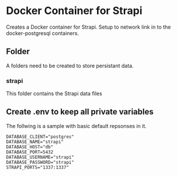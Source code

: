 # Docker Container for Strapi

Creates a Docker container for Strapi. Setup to network link in to the docker-postgresql containers.

## Folder

A folders need to be created to store persistant data.

### strapi

This folder contains the Strapi data files

## Create .env to keep all private variables

The follwing is a sample with basic default repsonses in it.

```.env
DATABASE_CLIENT="postgres"
DATABASE_NAME="strapi"
DATABASE_HOST="db"
DATABASE_PORT=5432
DATABASE_USERNAME="strapi"
DATABASE_PASSWORD="strapi"
STRAPI_PORTS="1337:1337"
```
